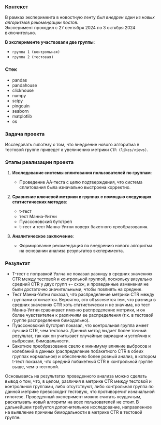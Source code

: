 ### Контекст
В рамках эксперимента в новостную ленту *был внедрен один из новых алгоритмов рекомендации постов*.  
Эксперимент проходил с 27 сентября 2024 по 3 октября 2024 включительно.

**В эксперименте участвовали две группы**:  
- `группа 1 (контрольная)`
- `группа 2 (тестовая)`

### Стек
 - pandas
 - pandahouse
 - clickhouse
 - numpy
 - scipy
 - pingouin
 - seaborn
 - matplotlib
 - os

### Задача проекта
Исследовать гипотезу о том, что внедрение нового алгоритма в тестовой группе приведет к увеличению метрики `CTR (likes/views)`.

### Этапы реализации проекта
1. **Исследование системы сплитования пользователей по группам**:
   - Проведение AA-теста с целю подтверждения, что система сплитования была изначально выстроена корректно.

2. **Сравнение ключевой метрики в группах с помощью следующих статистических методов**:
   - t-тест
   - тест Манна-Уитни
   - Пуассоновский бутстреп
   - t-тест и тест Манна-Уитни поверх бакетного преобразования.
3. **Аналитическое заключение**:
   - Формирование рекомендаций по внедрению нового алгоритма на основании анализа результатов эксперимента.

### Результат
 - T-тест с поправкой Уэлча не показал разницу в средних значениях CTR между тестовой и контрольной группой, поскольку визуально средний CTR у двух групп +- схож, и проведенные изменения не были достаточно значительными, чтобы повлиять на средние.
 - Тест Манна-Уитни показал, что распределение метрики CTR между группами отличается. Вероятно, это объясняется тем, что разница в средних значениях CTR хоть статистически и не значима, но тест Манна-Уитни сравнивает именно распределение метрики, и он более чувствителен к различиям ее распределения (т.к. в тестовой группе распределение бимодально).
 - Пуассоновский бутстреп показал, что контрольная группа имеет лучший CTR, чем тестовая. Данный метод выдает более точный результат, так как он учитывает случайные вариации и устойчив к выбросам, бимодальности.
 - Бакетное преобразование свело к минимуму влияние выбросов и колебаний в данных (распределение побакетного CTR в обеих группах нормальное) и обеспечило более ровный анализ, в котором t-тест показал, что средний побакетный CTR в контрольной группе выше, чем в тестовой.

Основываясь на результатах проведенного анализа можно сделать вывод о том, что, в целом, различия в метрике CTR между тестовой и контрольной группами, либо отсутствуют, либо контрольная группа по данной метрике превосходит тестовую, что противоречит изначальной гипотезе. Проведенный эксперимент можно считать неудачным, раскатывать новый алгоритм на всех пользователей не стоит. В дальнейшем требуется дополнительное исследование, направленное на выявление причины бимодальности в метрике CTR в тестовой группе.
